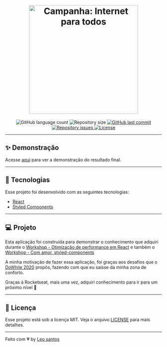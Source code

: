 <h1 align="center">
  <img alt="Campanha: Internet para todos" title="#delicinha" src=".github/logo.png" width="350px" />
  <br/>
</h1>

<p align="center">
  <img alt="GitHub language count" src="https://img.shields.io/github/languages/count/raphabarreto/do-while">

  <img alt="Repository size" src="https://img.shields.io/github/repo-size/raphabarreto/do-while">

  <a href="https://github.com/raphabarreto/do-while/commits/master">
    <img alt="GitHub last commit" src="https://img.shields.io/github/last-commit/raphabarreto/do-while">
  </a>

  <a href="https://github.com/raphabarreto/do-while/issues">
    <img alt="Repository issues" src="https://img.shields.io/github/issues/raphabarreto/do-while">
  </a>

  <a href="https://github.com/raphabarreto/do-while/blob/master/LICENSE.md">
    <img alt="License" src="https://img.shields.io/badge/license-MIT-brightgreen">
  <a>
</p>

---

## ✨ Demonstração

<p >Acesse <a href="https://do-while.raphabarreto.com.br/">aqui</a> para ver a demonstração do resultado final.</p>

---

## 🚀 Tecnologias

Esse projeto foi desenvolvido com as seguintes tecnologias:

- [React](https://reactjs.org)
- [Styled Components](https://styled-components.com/)

---

## 💻 Projeto

Esta aplicação foi construída para demonstrar o conhecimento que adquiri durante o [Workshop - Otimização de performance em React](https://github.com/patrickporto/workshop-performance-react) e também o [Workshop - Com amor, styled-components](https://github.com/hstrada/workshop-rocketseat-stylert-boilerplate)

A minha motivação de fazer essa aplicação, foi graças aos desafios que o [DoWhile 2020](https://dowhile.rocketseat.com.br/evento/desafios) propôs, fazendo com que eu saísse da minha zona de conforto.

Graças à Rocketseat, mais uma vez, adquiri conhecimento para ir para um próximo nível 🚀

---


## 🧾 Licença

Esse projeto está sob a licença MIT. Veja o arquivo [LICENSE](LICENSE.md) para mais detalhes.

---

Feito com 💗 by [Leo santos]()
